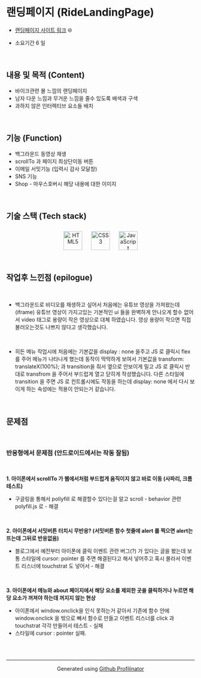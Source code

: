 

# 랜딩페이지 (RideLandingPage)  
- [랜딩페이지 사이트 링크](https://chry8822.github.io/RideLandingPage/index.html) 🌐
* 소요기간 6 일


  
  

<br/>  



## 내용 및 목적 (Content)  
* 바이크관련 몰 느낌의 랜딩페이지
* 남자 다운 느낌과 무거운 느낌을 줄수 있도록 배색과 구색
* 과하지 않은 인터렉티브 요소들 배치  
  

<br/>  



## 기능 (Function)  
* 백그라운드 동영상 재생
* scrollTo 과 페이지 최상단이동 버튼  
* 이메일 서밋기능 (입력시 감사 모달창)
* SNS 기능
* Shop - 마우스호버시 해당 내용에 대한 이미지

  
  

<br/>  



## 기술 스택 (Tech stack)  
<div align="center">  
<img style="margin: 10px" src="https://profilinator.rishav.dev/skills-assets/html5-original-wordmark.svg" alt="HTML5" height="50" />  
<img style="margin: 10px" src="https://profilinator.rishav.dev/skills-assets/css3-original-wordmark.svg" alt="CSS3" height="50" />  
<img style="margin: 10px" src="https://profilinator.rishav.dev/skills-assets/javascript-original.svg" alt="JavaScript" height="50" />  
</div>  

<br/>  



## 작업후 느낀점 (epilogue)  

<br/>  

* 백그라운드로 비디오를 재생하고 싶어서 처음에는 유튜브 영상을 가져왔는데(iframe) 유튜브 영상이 가지고있는 기본적인 ui 들을 완벽하게 안나오게 할수 없어서 video  태그로 용량이 작은 영상으로 대체 하였습니다. 영상 용량이 작으면 직접 불러오는것도 나쁘지 않다고 생각했습니다.  

<br/>  

* 히든 메뉴 작업시에 처음에는 기본값을 display : none 을주고 JS 로 클릭시 flex를 주어 메뉴가 나타나게 했는데 동작이 딱딱하게 보여서 기본값을   transform: translateX(100%); 과 transition을 줘서 옆으로 안보이게 밀고 JS 로 클릭시 반대로 transfrom 을 주어서 부드럽게 열고 닫히게 작성했습니다. 다른 스타일에 transition 을 주면 JS 로 컨트롤시에도 작동을 하는데 display: none 에서 다시 보이게 하는 속성에는 적용이 안되는거 같습니다.
  
  

<br/>  



## 문제점

<br/>  

### 반응형에서 문제점 (안드로이드에서는 작동 잘됨)

<br/>  

**1. 아이폰에서 scrollTo 가 웹에서처럼 부드럽게 움직이지 않고 바로 이동 (사파리, 크롬 테스트)**
   * 구글링을 통해서 pollyfill 로 해결할수 있다는걸 알고 scroll - behavior 관련 polyfill.js 로 - 해결

<br/>  

**2. 아이폰에서 서밋버튼 터치시 무반응? (서밋버튼 함수 첫줄에 alert 를 찍으면 alert는 뜨는데 그뒤로 반응없음)**
   * 블로그에서 예전부터 아이폰에 클릭 이벤트 관련 버그(?) 가 있다는 글을 봤는데 보통 스타일에 cursor: pointer 를 주면 해결된다고 해서 넣어주고 혹시 몰라서 이벤트 리스너에 touchstrat 도 넣어서 - 해결 

<br/>  

**3. 아이폰에서 메뉴와 about 페이지에서 해당 요소를 제외한 곳을 클릭하거나 누르면 해당 요소가 꺼져야 하는데 꺼지지 않는 현상**
   *  아이폰에서 window.onclick을 인식 못하는거 같아서 기존에 함수 안에 window.onclick 을 밖으로 빼서 함수로 만들고 이벤트 리스너를 click 과 touchstrat 각각 만들어서 테스트 - 실패
   * 스타일에 cursor : pointer 실패. 
   
<br/>  
<br />

----
<div align="center">Generated using <a href="https://profilinator.rishav.dev/" target="_blank">Github Profilinator</a></div>
